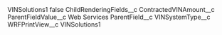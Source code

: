 <?xml version="1.0" encoding="UTF-8"?>
<CustomMetadata xmlns="http://soap.sforce.com/2006/04/metadata" xmlns:xsi="http://www.w3.org/2001/XMLSchema-instance" xmlns:xsd="http://www.w3.org/2001/XMLSchema">
    <label>VINSolutions1</label>
    <protected>false</protected>
    <values>
        <field>ChildRenderingFields__c</field>
        <value xsi:type="xsd:string">ContractedVINAmount__c</value>
    </values>
    <values>
        <field>ParentFieldValue__c</field>
        <value xsi:type="xsd:string">Web Services</value>
    </values>
    <values>
        <field>ParentField__c</field>
        <value xsi:type="xsd:string">VINSystemType__c</value>
    </values>
    <values>
        <field>WRFPrintView__c</field>
        <value xsi:type="xsd:string">VINSolutions1</value>
    </values>
</CustomMetadata>
